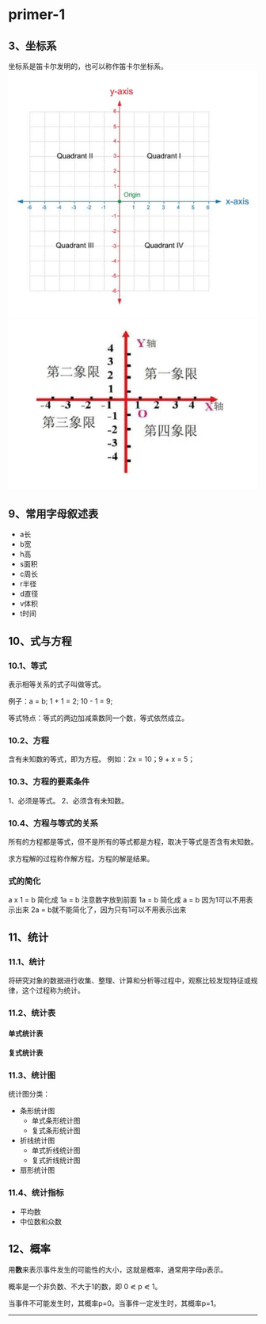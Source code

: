 # primer-1

## 3、坐标系
坐标系是笛卡尔发明的，也可以称作笛卡尔坐标系。
![](../images/笛卡尔坐标系1.png)
![](../images/笛卡尔坐标系2.png)

## 9、常用字母叙述表
- a长
- b宽
- h高
- s面积
- c周长
- r半径
- d直径
- v体积
- t时间

## 10、式与方程
### 10.1、等式
表示相等关系的式子叫做等式。

 例子：a = b; 1 + 1 = 2; 10 - 1 = 9;
 
 等式特点：等式的两边加减乘数同一个数，等式依然成立。
 
### 10.2、方程
 含有未知数的等式，即为方程。
 例如：2x = 10；9 + x = 5；
 
### 10.3、方程的要素条件
 1、必须是等式。
 2、必须含有未知数。
 
### 10.4、方程与等式的关系
 所有的方程都是等式，但不是所有的等式都是方程，取决于等式是否含有未知数。
 
 求方程解的过程称作解方程。方程的解是结果。
 
### 式的简化
a x 1 = b 简化成 1a = b 注意数字放到前面
1a = b 简化成 a = b 因为1可以不用表示出来
2a = b就不能简化了，因为只有1可以不用表示出来
  
 ## 11、统计
 
 ### 11.1、统计
 将研究对象的数据进行收集、整理、计算和分析等过程中，观察比较发现特征或规律，这个过程称为统计。
 
 ### 11.2、统计表
 
 #### 单式统计表
 #### 复式统计表
 
 ### 11.3、统计图
统计图分类：

- 条形统计图
 	- 单式条形统计图
 	- 复式条形统计图
 - 折线统计图
 	- 单式折线统计图
 	- 复式折线统计图
 - 扇形统计图
 
 ### 11.4、统计指标
 - 平均数
 - 中位数和众数

## 12、概率
用**数**来表示事件发生的可能性的大小，这就是概率，通常用字母p表示。
 
 概率是一个非负数、不大于1的数，即 0 $\eqslantless$ p $\eqslantless$ 1。
 
 当事件不可能发生时，其概率p=0。当事件一定发生时，其概率p=1。
 
 -------------